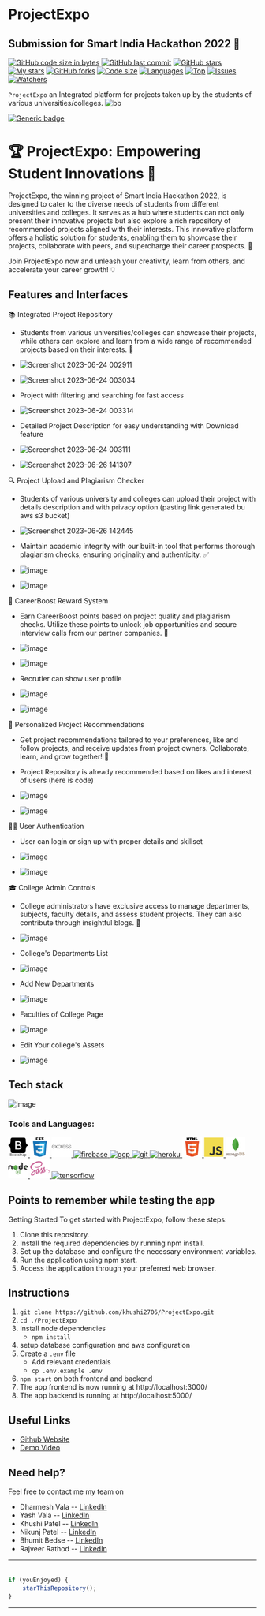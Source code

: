 # ProjectExpo
## Submission for Smart India Hackathon 2022 🌟

[![GitHub code size in bytes](https://img.shields.io/github/languages/code-size/khushi2706/ProjectExpo?logo=github&style=for-the-badge)](https://github.com/Dharmesh177) 
[![GitHub last commit](https://img.shields.io/github/last-commit/khushi2706/ProjectExpo?style=for-the-badge&logo=git)](https://github.com/Dharmesh177) 
[![GitHub stars](https://img.shields.io/github/stars/khushi2706/ProjectExpo?style=for-the-badge)](https://github.com/khushi2706/ProjectExpo/stargazers) 
[![My stars](https://img.shields.io/github/stars/Apurva-tech?affiliations=OWNER%2CCOLLABORATOR&style=for-the-badge&label=My%20stars)](https://github.com/khushi2706/ProjectExpo/stargazers) 
[![GitHub forks](https://img.shields.io/github/forks/khushi2706/ProjectExpo?style=for-the-badge&logo=git)](https://github.com/khushi2706/ProjectExpo/network)
[![Code size](https://img.shields.io/github/languages/code-size/khushi2706/ProjectExpo?style=for-the-badge)](https://github.com/khushi2706/ProjectExpo)
[![Languages](https://img.shields.io/github/languages/count/khushi2706/ProjectExpo?style=for-the-badge)](https://github.com/khushi2706/ProjectExpo)
[![Top](https://img.shields.io/github/languages/top/khushi2706/ProjectExpo?style=for-the-badge&label=Top%20Languages)](https://github.com/khushi2706/ProjectExpo)
[![Issues](https://img.shields.io/github/issues/khushi2706/ProjectExpo?style=for-the-badge&label=Issues)](https://github.com/khushi2706/ProjectExpo)
[![Watchers](	https://img.shields.io/github/watchers/khushi2706/ProjectExpo?label=Watch&style=for-the-badge)](https://github.com/khushi2706/ProjectExpo/) 

`ProjectExpo` an Integrated platform for projects taken up by the students of various universities/colleges.
![bb](https://github.com/khushi2706/ProjectExpo/assets/77879603/8e3b79ec-ff25-4581-9801-63a1734ab3a9)



[![Generic badge](https://img.shields.io/badge/view-demo-blue?style=for-the-badge&label=View%20Demo%20Video)](https://www.youtube.com/watch?v=jY5aDmfv1Fc) 

# 🏆 ProjectExpo: Empowering Student Innovations 🌟

ProjectExpo, the winning project of Smart India Hackathon 2022, is designed to cater to the diverse needs of students from different universities and colleges. It serves as a hub where students can not only present their innovative projects but also explore a rich repository of recommended projects aligned with their interests. This innovative platform offers a holistic solution for students, enabling them to showcase their projects, collaborate with peers, and supercharge their career prospects. 🚀

Join ProjectExpo now and unleash your creativity, learn from others, and accelerate your career growth! 💡

## Features and Interfaces

📚 Integrated Project Repository
   - Students from various universities/colleges can showcase their projects, while others can explore and learn from a wide range of recommended projects based on their interests. 📂
   - ![Screenshot 2023-06-24 002911](https://github.com/khushi2706/ProjectExpo/assets/77879603/9fd3f42c-f80b-42c9-aff0-2a088a9bac22)

   - ![Screenshot 2023-06-24 003034](https://github.com/khushi2706/ProjectExpo/assets/77879603/ad33bcf8-07ba-4ca2-a8c6-2a26cb6537e9)

 
   - Project with filtering and searching for fast access
   - ![Screenshot 2023-06-24 003314](https://github.com/khushi2706/ProjectExpo/assets/77879603/5ba2039f-4a57-4edc-9fa6-fcfcbdf01d68)


   - Detailed Project Description for easy understanding with Download feature
   - ![Screenshot 2023-06-24 003111](https://github.com/khushi2706/ProjectExpo/assets/77879603/e685d131-2526-4c34-bd12-124aac71bf9f)

   - ![Screenshot 2023-06-26 141307](https://github.com/khushi2706/ProjectExpo/assets/77879603/281992eb-64bc-44bc-8179-9bc7c7afaf17)


🔍 Project Upload and Plagiarism Checker 
   - Students of various university and colleges can upload their project with details description and with privacy option (pasting link generated bu aws s3 bucket)
   - ![Screenshot 2023-06-26 142445](https://github.com/khushi2706/ProjectExpo/assets/77879603/6159e41f-6d03-4f00-82c9-6dd515bef218)


   -  Maintain academic integrity with our built-in tool that performs thorough plagiarism checks, ensuring originality and authenticity. ✅
   - ![image](https://github.com/khushi2706/ProjectExpo/assets/77879603/4d3993ec-8b1e-447a-9d0a-5e3879b6a2b5)

   - ![image](https://github.com/khushi2706/ProjectExpo/assets/77879603/15af046a-8152-49a2-a7ef-3b0e9b7834cd)

   
💼 CareerBoost Reward System
   - Earn CareerBoost points based on project quality and plagiarism checks. Utilize these points to unlock job opportunities and secure interview calls from our partner companies. 🎉
   - ![image](https://github.com/khushi2706/ProjectExpo/assets/77879603/ea9aedbc-8d12-4ed5-9541-d2576d979186)

   - ![image](https://github.com/khushi2706/ProjectExpo/assets/77879603/901a4d38-bb24-48e7-90d6-7ae8ce47b9d8)


   - Recrutier can show user profile 
   - ![image](https://github.com/khushi2706/ProjectExpo/assets/77879603/d9a3ca54-a32d-4b27-82ce-0f838d975480)

   - ![image](https://github.com/khushi2706/ProjectExpo/assets/77879603/e5659444-bd01-42cd-9ccc-19a6a08210b2)


🔖 Personalized Project Recommendations
   - Get project recommendations tailored to your preferences, like and follow projects, and receive updates from project owners. Collaborate, learn, and grow together! 👥
   - Project Repository is already recommended based on likes and interest of users (here is code)
   - ![image](https://github.com/khushi2706/ProjectExpo/assets/77879603/4d5974fa-9456-4041-9303-ae566e76320f)

   - ![image](https://github.com/khushi2706/ProjectExpo/assets/77879603/5ab119ef-5bea-4303-8f97-be4c984d8448)

🙋‍♂️ User Authentication
   - User can login or sign up with proper details and skillset
   - ![image](https://github.com/khushi2706/ProjectExpo/assets/77879603/a460d904-8428-4e52-99d1-e46e07340d16)

   - ![image](https://github.com/khushi2706/ProjectExpo/assets/77879603/4c83ea5b-8075-4fad-bc6f-b6676f79ede7)


🎓 College Admin Controls
   - College administrators have exclusive access to manage departments, subjects, faculty details, and assess student projects. They can also contribute through insightful blogs. 💼
   - ![image](https://github.com/khushi2706/ProjectExpo/assets/77879603/62bce84a-5be0-405b-bafa-30e151eb9165)

   - College's Departments List
   - ![image](https://github.com/khushi2706/ProjectExpo/assets/77879603/93be6bbf-28b3-45f1-94db-c901cde22163)

   - Add New Departments
   - ![image](https://github.com/khushi2706/ProjectExpo/assets/77879603/509c43b2-9ee3-4625-89f9-508e2ce96a80)

   - Faculties of College Page
   - ![image](https://github.com/khushi2706/ProjectExpo/assets/77879603/ced281e0-bdcd-4e28-bcb3-dcd097531202)

   - Edit Your college's Assets
   - ![image](https://github.com/khushi2706/ProjectExpo/assets/77879603/1e648f61-7afa-491c-864e-acb8052a6947)


## Tech stack

![image](https://user-images.githubusercontent.com/59837325/125461960-da7d575b-b1e8-43f4-ae22-6f3403df44d1.png)

### Tools and Languages: 
<p align="left"> <a href="https://getbootstrap.com" target="_blank"> <img src="https://raw.githubusercontent.com/devicons/devicon/master/icons/bootstrap/bootstrap-plain-wordmark.svg" alt="bootstrap" width="40" height="40"/> </a> <a href="https://www.w3schools.com/css/" target="_blank"> <img src="https://raw.githubusercontent.com/devicons/devicon/master/icons/css3/css3-original-wordmark.svg" alt="css3" width="40" height="40"/> </a> <a href="https://expressjs.com" target="_blank"> <img src="https://raw.githubusercontent.com/devicons/devicon/master/icons/express/express-original-wordmark.svg" alt="express" width="40" height="40"/> </a> <a href="https://firebase.google.com/" target="_blank"> <img src="https://www.vectorlogo.zone/logos/firebase/firebase-icon.svg" alt="firebase" width="40" height="40"/> </a> <a href="https://cloud.google.com" target="_blank"> <img src="https://www.vectorlogo.zone/logos/google_cloud/google_cloud-icon.svg" alt="gcp" width="40" height="40"/> </a> <a href="https://git-scm.com/" target="_blank"> <img src="https://www.vectorlogo.zone/logos/git-scm/git-scm-icon.svg" alt="git" width="40" height="40"/> </a> <a href="https://heroku.com" target="_blank"> <img src="https://www.vectorlogo.zone/logos/heroku/heroku-icon.svg" alt="heroku" width="40" height="40"/> </a> <a href="https://www.w3.org/html/" target="_blank"> <img src="https://raw.githubusercontent.com/devicons/devicon/master/icons/html5/html5-original-wordmark.svg" alt="html5" width="40" height="40"/> </a> <a href="https://developer.mozilla.org/en-US/docs/Web/JavaScript" target="_blank"> <img src="https://raw.githubusercontent.com/devicons/devicon/master/icons/javascript/javascript-original.svg" alt="javascript" width="40" height="40"/> </a> <a href="https://www.mongodb.com/" target="_blank"> <img src="https://raw.githubusercontent.com/devicons/devicon/master/icons/mongodb/mongodb-original-wordmark.svg" alt="mongodb" width="40" height="40"/> </a> <a href="https://nodejs.org" target="_blank"> <img src="https://raw.githubusercontent.com/devicons/devicon/master/icons/nodejs/nodejs-original-wordmark.svg" alt="nodejs" width="40" height="40"/> </a> <a href="https://sass-lang.com" target="_blank"> <img src="https://raw.githubusercontent.com/devicons/devicon/master/icons/sass/sass-original.svg" alt="sass" width="40" height="40"/> </a> <a href="https://www.tensorflow.org" target="_blank"> <img src="https://www.vectorlogo.zone/logos/tensorflow/tensorflow-icon.svg" alt="tensorflow" width="40" height="40"/> </a> </p>

## Points to remember while testing the app

Getting Started
To get started with ProjectExpo, follow these steps:

1. Clone this repository.
2. Install the required dependencies by running npm install.
3. Set up the database and configure the necessary environment variables.
4. Run the application using npm start.
5. Access the application through your preferred web browser.
   
## Instructions


1. `git clone https://github.com/khushi2706/ProjectExpo.git` 
2. `cd ./ProjectExpo`
3. Install node dependencies 
   - `npm install`
4. setup database configuration and aws configuration
5. Create a `.env` file 
   - Add relevant credentials
   - `cp .env.example .env` 
5. `npm start` on both frontend and backend
6. The app frontend is now running at http://localhost:3000/
7. The app backend is running at http://localhost:5000/


## Useful Links

- [Github Website](https://github.io/khushi2716/ProjectExpo)
- [Demo Video](https://www.youtube.com/watch?v=jY5aDmfv1Fc)

## Need help?

Feel free to contact me my team on 
- Dharmesh Vala -- [LinkedIn](https://www.linkedin.com/in/dharmesh-vala-252724204/) 
- Yash Vala -- [LinkedIn](https://www.linkedin.com/in/yash-prajapati-vala-2829061a3/) 
- Khushi Patel -- [LinkedIn](https://www.linkedin.com/in/khushi-patel-7854151b6/) 
- Nikunj Patel -- [LinkedIn](https://www.linkedin.com/in/nikunj-patel-1b9374187/) 
- Bhumit Bedse -- [LinkedIn](https://www.linkedin.com/in/bhumitbedse/) 
- Rajveer Rathod -- [LinkedIn](https://www.linkedin.com/in/rajveer-rathod/) 

---------

```javascript

if (youEnjoyed) {
    starThisRepository();
}

```

-----------

